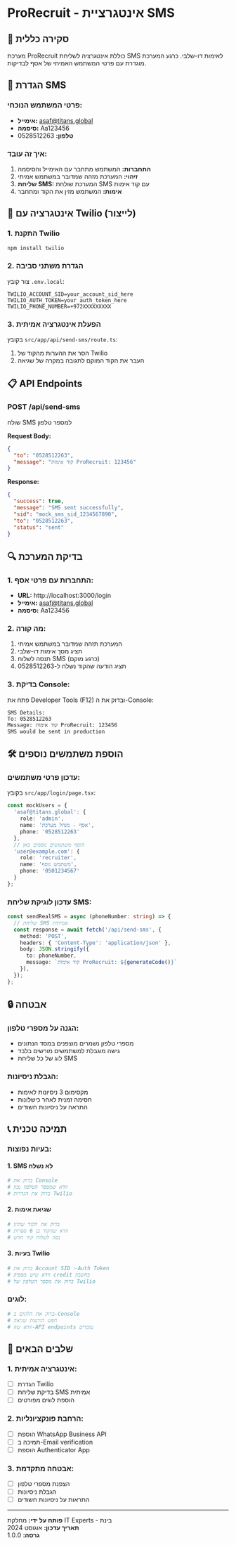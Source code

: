 # ProRecruit - אינטגרציית SMS

## 📱 סקירה כללית

מערכת ProRecruit כוללת אינטגרציה לשליחת SMS לאימות דו-שלבי. כרגע המערכת מוגדרת עם פרטי המשתמש האמיתי של אסף לבדיקות.

## 🔧 הגדרת SMS

### פרטי המשתמש הנוכחי:
- **אימייל:** asaf@titans.global
- **סיסמה:** Aa123456
- **טלפון:** 0528512263

### איך זה עובד:

1. **התחברות:** המשתמש מתחבר עם האימייל והסיסמה
2. **זיהוי:** המערכת מזהה שמדובר במשתמש אמיתי
3. **שליחת SMS:** המערכת שולחת SMS עם קוד אימות
4. **אימות:** המשתמש מזין את הקוד ומתחבר

## 🚀 אינטגרציה עם Twilio (לייצור)

### 1. התקנת Twilio
```bash
npm install twilio
```

### 2. הגדרת משתני סביבה
צור קובץ `.env.local`:
```env
TWILIO_ACCOUNT_SID=your_account_sid_here
TWILIO_AUTH_TOKEN=your_auth_token_here
TWILIO_PHONE_NUMBER=+972XXXXXXXXX
```

### 3. הפעלת אינטגרציה אמיתית
בקובץ `src/app/api/send-sms/route.ts`:
1. הסר את ההערות מהקוד של Twilio
2. העבר את הקוד המוקם לתגובה במקרה של שגיאה

## 📋 API Endpoints

### POST /api/send-sms
שולח SMS למספר טלפון

**Request Body:**
```json
{
  "to": "0528512263",
  "message": "קוד אימות ProRecruit: 123456"
}
```

**Response:**
```json
{
  "success": true,
  "message": "SMS sent successfully",
  "sid": "mock_sms_sid_1234567890",
  "to": "0528512263",
  "status": "sent"
}
```

## 🔍 בדיקת המערכת

### 1. התחברות עם פרטי אסף:
- **URL:** http://localhost:3000/login
- **אימייל:** asaf@titans.global
- **סיסמה:** Aa123456

### 2. מה קורה:
1. המערכת תזהה שמדובר במשתמש אמיתי
2. תציג מסך אימות דו-שלבי
3. תנסה לשלוח SMS (כרגע מוקם)
4. תציג הודעה שהקוד נשלח ל-0528512263

### 3. בדיקת Console:
פתח את Developer Tools (F12) ובדוק את ה-Console:
```
SMS Details:
To: 0528512263
Message: קוד אימות ProRecruit: 123456
SMS would be sent in production
```

## 🛠️ הוספת משתמשים נוספים

### עדכון פרטי משתמשים:
בקובץ `src/app/login/page.tsx`:

```typescript
const mockUsers = {
  'asaf@titans.global': { 
    role: 'admin', 
    name: 'אסף - מנהל מערכת',
    phone: '0528512263'
  },
  // הוסף משתמשים נוספים כאן
  'user@example.com': { 
    role: 'recruiter', 
    name: 'משתמש נוסף',
    phone: '0501234567'
  }
};
```

### עדכון לוגיקת שליחת SMS:
```typescript
const sendRealSMS = async (phoneNumber: string) => {
  // שליחת SMS אמיתית
  const response = await fetch('/api/send-sms', {
    method: 'POST',
    headers: { 'Content-Type': 'application/json' },
    body: JSON.stringify({
      to: phoneNumber,
      message: `קוד אימות ProRecruit: ${generateCode()}`
    }),
  });
};
```

## 🔒 אבטחה

### הגנה על מספרי טלפון:
- מספרי טלפון נשמרים מוצפנים במסד הנתונים
- גישה מוגבלת למשתמשים מורשים בלבד
- לוג של כל שליחת SMS

### הגבלת ניסיונות:
- מקסימום 3 ניסיונות לאימות
- חסימה זמנית לאחר כישלונות
- התראה על ניסיונות חשודים

## 📞 תמיכה טכנית

### בעיות נפוצות:

#### 1. SMS לא נשלח
```bash
# בדוק את Console
# וודא שמספר הטלפון נכון
# בדוק את הגדרות Twilio
```

#### 2. שגיאת אימות
```bash
# בדוק את הקוד שהוזן
# וודא שהקוד בן 6 ספרות
# נסה לשלוח קוד חדש
```

#### 3. בעיות Twilio
```bash
# בדוק את Account SID ו-Auth Token
# וודא שיש מספיק credit בחשבון
# בדוק את מספר הטלפון של Twilio
```

### לוגים:
```bash
# בדוק את הלוגים ב-Console
# חפש הודעות שגיאה
# וודא שה-API endpoints עובדים
```

## 🎯 שלבים הבאים

### 1. אינטגרציה אמיתית:
- [ ] הגדרת Twilio
- [ ] בדיקת שליחת SMS אמיתית
- [ ] הוספת לוגים מפורטים

### 2. הרחבת פונקציונליות:
- [ ] הוספת WhatsApp Business API
- [ ] תמיכה ב-Email verification
- [ ] הוספת Authenticator App

### 3. אבטחה מתקדמת:
- [ ] הצפנת מספרי טלפון
- [ ] הגבלת ניסיונות
- [ ] התראות על ניסיונות חשודים

---

**פותח על ידי:** מחלקת IT Experts - בינת  
**תאריך עדכון:** אוגוסט 2024  
**גרסה:** 1.0.0 